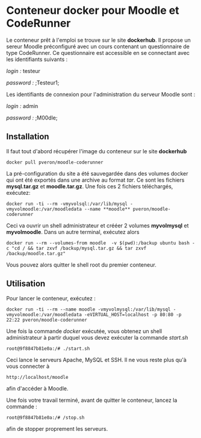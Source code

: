 Conteneur docker pour Moodle et CodeRunner
===========================================

Le conteneur prêt à l'emploi se trouve sur le site **dockerhub**. Il propose un sereur Moodle préconfiguré avec un cours contenant un questionnaire de type CodeRunner. Ce questionnaire est accessible en se connectant avec les identifiants suivants :

*login :* testeur

*password :* ;Testeur1;

Les identifiants de connexion pour l'administration du serveur Moodle sont :

*login :* admin

*password :* ;M00dle;


## Installation 

Il faut tout d'abord récupérer l'image du conteneur sur le site **dockerhub**
```
docker pull pveron/moodle-coderunner
```
La pré-configuration du site a été sauvegardée dans des volumes docker qui ont été exportés dans une archive au format *tar*. Ce sont les fichiers **mysql.tar.gz** et **moodle.tar.gz**. Une fois ces 2 fichiers téléchargés, exécutez:
```
docker run -ti --rm -vmyvolsql:/var/lib/mysql -vmyvolmoodle:/var/moodledata --name **moodle** pveron/moodle-coderunner
```
Ceci va ouvrir un shell administrateur et crééer 2 volumes **myvolmysql** et **myvolmoodle**. Dans un autre terminal, exécutez alors
```
docker run --rm --volumes-from moodle  -v $(pwd):/backup ubuntu bash -c "cd / && tar zxvf /backup/mysql.tar.gz && tar zxvf /backup/moodle.tar.gz"
```
Vous pouvez alors quitter le shell root du premier conteneur. 

## Utilisation

Pour lancer le conteneur, exécutez : 

```
docker run -ti --rm --name moodle -vmyvolmysql:/var/lib/mysql -vmyvolmoodle:/var/moodledata -eVIRTUAL_HOST=localhost -p 80:80 -p 22:22 pveron/moodle-coderunner
```

Une fois la commande *docker* exécutée, vous obtenez un shell administrateur à partir duquel vous devez exécuter la commande *start.sh*

```
root@9f8847b81e0a:/# ./start.sh
```

Ceci lance le serveurs Apache, MySQL et SSH. Il ne vous reste plus qu'à vous connecter à 

```
http://localhost/moodle
```
afin d'accéder à Moodle.

Une fois votre travail terminé, avant de quitter le conteneur, lancez la commande :

```
root@9f8847b81e0a:/# /stop.sh
```

afin de stopper proprement les serveurs.

